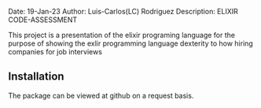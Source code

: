 Date:         19-Jan-23
Author:       Luis-Carlos(LC) Rodriguez
Description:  ELIXIR CODE-ASSESSMENT

This project is a presentation of the elixir programing language
for the purpose of showing the exlir programming language dexterity to how hiring companies for job interviews

## Installation

The package can be viewed at github on a request basis.




